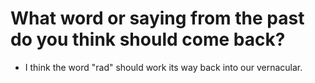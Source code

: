 # What word or saying from the past do you think should come back?

  * I think the word "rad" should work its way back into our vernacular.